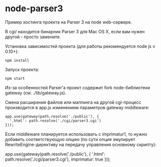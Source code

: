 # node-parser3

Пример хостинга проекта на Parser 3 на node web-сервере.

В cgi/ находится бинарник Parser 3 для Mac OS X, если вам нужен другой - просто замените.

Установка зависимостей проекта (для работы рекомендуется node js v 0.10+):

```
npm install
```

Запуск проекта:

```
npm start
```

Из-за особенностей Parser'а проект содержит fork node-библиотеки gateway (см. ./lib/gateway.js).

Смена расширения файлов или маппинга на другой cgi-процесс производится в app.js изменением параметров gateway middleware:

```
app.use(gateway(path.resolve('./public'), {
  '.html': path.resolve('./cgi/parser3.cgi')
}));
```

Если middleware планируется использовать с imprimatur1, то нужно добавить соответствующую опцию (по сути опция эмулирует RewriteEngine-директиву на передачу управления основному скрипту):

app.use(gateway(path.resolve('./public'), {
  '.html': path.resolve('./cgi/parser3.cgi'),
  imprimatur: true
}));
